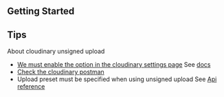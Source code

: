 ## Getting Started

## Tips

About cloudinary unsigned upload

- [We must enable the option in the cloudinary settings page](https://console.cloudinary.com/settings/c-588ab6a13f88a2d12acf7f86e33807/upload) See [docs](https://cloudinary.com/documentation/upload_images#generating_authentication_signatures)
- [Check the cloudinary postman](https://www.postman.com/cloudinaryteam/workspace)
- Upload preset must be specified when using unsigned upload See [Api reference](https://cloudinary.com/documentation/image_upload_api_reference)

